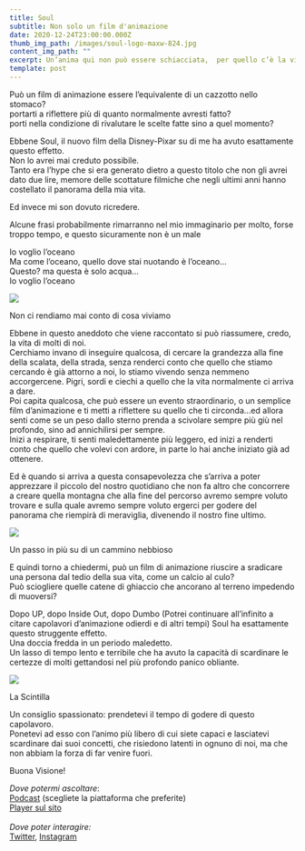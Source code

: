 ```yaml
---
title: Soul
subtitle: Non solo un film d'animazione
date: 2020-12-24T23:00:00.000Z
thumb_img_path: /images/soul-logo-maxw-824.jpg
content_img_path: ""
excerpt: Un’anima qui non può essere schiacciata,  per quello c’è la vita sulla terra
template: post
---
```

Può un film di animazione essere l’equivalente di un cazzotto nello stomaco?\
portarti a riflettere più di quanto normalmente avresti fatto?\
porti nella condizione di rivalutare le scelte fatte sino a quel momento?

Ebbene Soul, il nuovo film della Disney-Pixar su di me ha avuto esattamente questo effetto.\
Non lo avrei mai creduto possibile.\
Tanto era l’hype che si era generato dietro a questo titolo che non gli avrei dato due lire, memore delle scottature filmiche che negli ultimi anni hanno costellato il panorama della mia vita.

Ed invece mi son dovuto ricredere.

Alcune frasi probabilmente rimarranno nel mio immaginario per molto, forse troppo tempo, e questo sicuramente non è un male

Io voglio l’oceano\
Ma come l’oceano, quello dove stai nuotando è l’oceano…\
Questo? ma questa è solo acqua…\
Io voglio l’oceano

![](https://ilcalderone.altervista.org/wp-content/uploads/2020/12/images-1.jpg)

Non ci rendiamo mai conto di cosa viviamo

Ebbene in questo aneddoto che viene raccontato si può riassumere, credo, la vita di molti di noi.\
Cerchiamo invano di inseguire qualcosa, di cercare la grandezza alla fine della scalata, della strada, senza renderci conto che quello che stiamo cercando è già attorno a noi, lo stiamo vivendo senza nemmeno accorgercene. Pigri, sordi e ciechi a quello che la vita normalmente ci arriva a dare.\
Poi capita qualcosa, che può essere un evento straordinario, o un semplice film d’animazione e ti metti a riflettere su quello che ti circonda…ed allora senti come se un peso dallo sterno prenda a scivolare sempre più giù nel profondo, sino ad annichilirsi per sempre.\
Inizi a respirare, ti senti maledettamente più leggero, ed inizi a renderti conto che quello che volevi con ardore, in parte lo hai anche iniziato già ad ottenere.

Ed è quando si arriva a questa consapevolezza che s’arriva a poter apprezzare il piccolo del nostro quotidiano che non fa altro che concorrere a creare quella montagna che alla fine del percorso avremo sempre voluto trovare e sulla quale avremo sempre voluto ergerci per godere del panorama che riempirà di meraviglia, divenendo il nostro fine ultimo.

![](https://ilcalderone.altervista.org/wp-content/uploads/2020/12/images.jpg)

Un passo in più su di un cammino nebbioso

E quindi torno a chiedermi, può un film di animazione riuscire a sradicare una persona dal tedio della sua vita, come un calcio al culo?\
Può sciogliere quelle catene di ghiaccio che ancorano al terreno impedendo di muoversi?

Dopo UP, dopo Inside Out, dopo Dumbo (Potrei continuare all’infinito a citare capolavori d’animazione odierdi e di altri tempi) Soul ha esattamente questo struggente effetto.\
Una doccia fredda in un periodo maledetto.\
Un lasso di tempo lento e terribile che ha avuto la capacità di scardinare le certezze di molti gettandosi nel più profondo panico obliante.

![](https://ilcalderone.altervista.org/wp-content/uploads/2020/12/soul-pixar-disney-plus-natale-cinema-tv-programmi-960x571.jpg)

La Scintilla

Un consiglio spassionato: prendetevi il tempo di godere di questo capolavoro.\
Ponetevi ad esso con l’animo più libero di cui siete capaci e lasciatevi scardinare dai suoi concetti, che risiedono latenti in ognuno di noi, ma che non abbiam la forza di far venire fuori.

Buona Visione!

*Dove potermi ascoltare*:\
[Podcast](https://gopod.me/il_calderone) (scegliete la piattaforma che preferite)\
[Player sul sito](https://ilcalderone.altervista.org/podcast)\
\
*Dove poter interagire:*\
[Twitter](https://twitter.com/IlCalderone_IT), [Instagram](https://www.instagram.com/il_calderone/?hl=it)